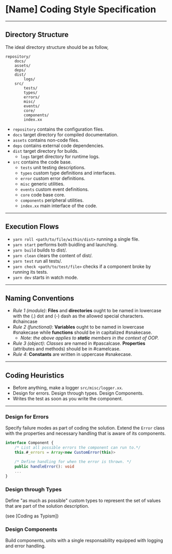 # [Name] Coding Style Specification
---
## Directory Structure

The ideal directory structure should be as follow,
```
repository/
	docs/
	assets/
	deps/
	dist/
		logs/
	src/
		tests/
		types/
		errors/
		misc/
		events/
		core/
		components/
		index.xx
```

- `repository` contains the configuration files.
- `docs` target directory for compiled documentation.
- `assets` contains non-code files.
- `deps` contains external code dependencies.
- `dist` target directory for builds.
	- `logs` target directory for runtime logs.
- `src` contains the code base.
	- `tests` unit testing descriptions.
	- `types` custom type definitions and interfaces.
	- `error` custom error definitions.
	- `misc` generic utilities.
	- `events` custom event definitions.
	- `core` code base core.
	- `components` peripheral utilities.
	- `index.xx` main interface of the code.

---
## Execution Flows
- `yarn roll <path/to/file/within/dist>` running a single file.
- `yarn start` performs both buidling and launching.
- `yarn build` builds to dist/.
- `yarn clean` clears the content of dist/.
- `yarn test` run all tests/.
- `yarn check <path/to/test/file>` checks if a component broke by running its tests.
- `yarn dev` starts in watch mode.
---
## Naming Conventions
- *Rule 1 (module)*: __Files__ and __directories__ ought to be named in lowercase with the (.) dot and (-) dash as the allowed special characters. #chaincase
- *Rule 2 (functional)*: **Variables** ought to be named in lowercase #snakecase while **functions** should be in capitalized #snakecase.
	- *Note: the above applies to **static** members in the context of OOP.*
- *Rule 3 (object)*: *Classes* are named in #pascalcase. **Properties** (attributes and methods) should be in #camelcase.
- *Rule 4*: **Constants** are written in uppercase #snakecase.
---
## Coding Heuristics
- Before anything, make a logger `src/misc/logger.xx`.
- Design for errors. Design through types. Design Components.
- Writes the test as soon as you write the component.
---
### Design for Errors

Specify failure modes as part of coding the solution. Extend the `Error` class with the properties and necessary handling that is aware of its components.

```typescript
interface Component {
	/* List all possible errors the component can run to.*/
	this.#_errors = Array<new CustomError(this)>

	/* Define handling for when the error is thrown. */
	public handleError(): void
	...
}
```

### Design through Types

Define "as much as possible" custom types to represent the set of values that are part of the solution description. 

(see [Coding as Typism])

### Design Components

Build components, units with a single responsability equipped with logging and error handling.
